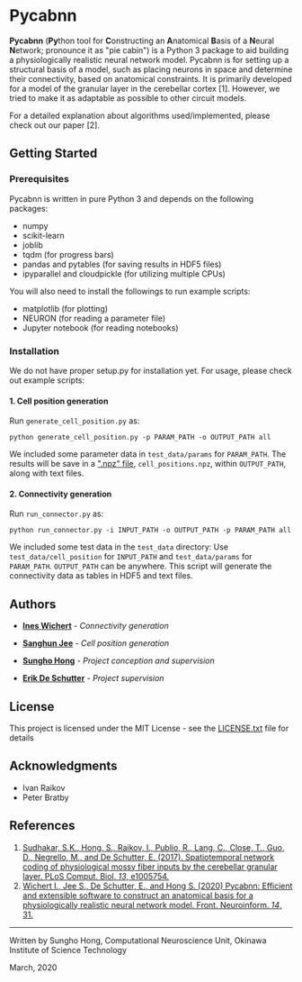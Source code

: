 # Pycabnn

**Pycabnn** (**Py**thon tool for **C**onstructing an **A**natomical **B**asis of a **N**eural **N**etwork; pronounce it as "pie cabin") is a Python 3 package to aid building a physiologically realistic neural network model. Pycabnn is for setting up a structural basis of a model, such as placing neurons in space and determine their connectivity, based on anatomical constraints. It is primarily developed for a model of the granular layer in the cerebellar cortex [1]. However, we tried to make it as adaptable as possible to other circuit models.

For a detailed explanation about algorithms used/implemented, please check out our paper [2].

## Getting Started

### Prerequisites

Pycabnn is written in pure Python 3 and depends on the following packages:

- numpy
- scikit-learn
- joblib
- tqdm (for progress bars)
- pandas and pytables (for saving results in HDF5 files)
- ipyparallel and cloudpickle (for utilizing multiple CPUs)

You will also need to install the followings to run example scripts:

- matplotlib (for plotting)
- NEURON (for reading a parameter file)
- Jupyter notebook (for reading notebooks)

### Installation

We do not have proper setup.py for installation yet. For usage, please check out example scripts:

#### 1. Cell position generation

Run `generate_cell_position.py` as:

```shell
python generate_cell_position.py -p PARAM_PATH -o OUTPUT_PATH all
```

We included some parameter data in `test_data/params` for `PARAM_PATH`. The results will be save in a [".npz" file](https://docs.scipy.org/doc/numpy/reference/generated/numpy.savez.html), `cell_positions.npz`, within `OUTPUT_PATH`, along with text files.

#### 2. Connectivity generation

Run `run_connector.py` as:

```shell
python run_connector.py -i INPUT_PATH -o OUTPUT_PATH -p PARAM_PATH all
```

We included some test data in the `test_data` directory: Use `test_data/cell_position` for `INPUT_PATH` and `test_data/params` for `PARAM_PATH`. `OUTPUT_PATH` can be anywhere. This script will generate the connectivity data as tables in HDF5 and text files.

## Authors

- [**Ines Wichert**](https://github.com/inesw) - _Connectivity generation_

- [**Sanghun Jee**](https://github.com/Alexji9494) - _Cell position generation_

- [**Sungho Hong**](http://shhong.github.io) - _Project conception and supervision_

- [**Erik De Schutter**](https://groups.oist.jp/cnu) - _Project supervision_

## License

This project is licensed under the MIT License - see the [LICENSE.txt](LICENSE.txt) file for details

## Acknowledgments

- Ivan Raikov
- Peter Bratby

## References

1. [Sudhakar, S.K., Hong, S., Raikov, I., Publio, R., Lang, C., Close, T., Guo, D., Negrello, M., and De Schutter, E. (2017). Spatiotemporal network coding of physiological mossy fiber inputs by the cerebellar granular layer. PLoS Comput. Biol. _13_, e1005754.](https://journals.plos.org/ploscompbiol/article?id=10.1371/journal.pcbi.1005754)
2. [Wichert I., Jee S., De Schutter, E., and Hong S. (2020) Pycabnn: Efficient and extensible software to construct an anatomical basis for a physiologically realistic neural network model. Front. Neuroinform. _14_, 31.](https://www.frontiersin.org/articles/10.3389/fninf.2020.00031/full)

---

Written by Sungho Hong, Computational Neuroscience Unit, Okinawa Institute of Science Technology

March, 2020
